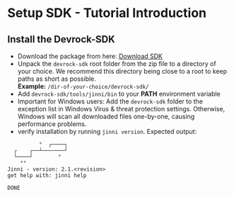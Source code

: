 # Setup SDK - Tutorial Introduction

## Install the Devrock-SDK
  - Download the package from here: [Download SDK](https://academy.modularmind.eu/services/download-sdk) 
  - Unpack the `devrock-sdk` root folder from the zip file to a directory of your choice. We recommend this directory being close to a root to keep paths as short as possible.<br/>**Example:** `/dir-of-your-choice/devrock-sdk/`
  - Add `devrock-sdk/tools/jinni/bin` to your **PATH** environment variable
  - Important for Windows users: Add the `devrock-sdk` folder to the exception list in Windows Virus & threat protection settings. Otherwise, Windows will scan all downloaded files one-by-one, causing performance problems. 
  - verify installation by running `jinni version`. Expected output:
  
  ```plain
            °  ┌────┐
    ┌    ┌──┴───────┘
    └────┘        °
      °°
  Jinni - version: 2.1.<revision>
  get help with: jinni help
  
  DONE
  ```
